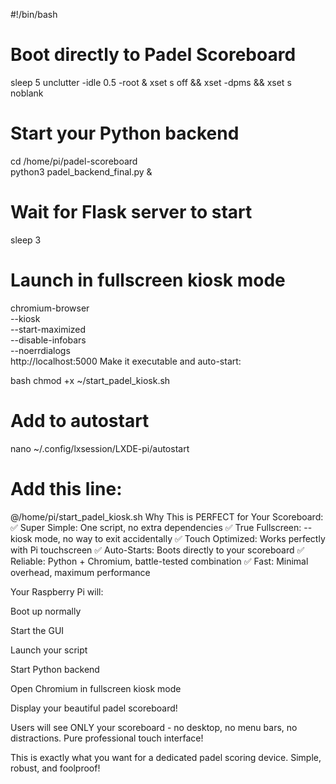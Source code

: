 #!/bin/bash
# Boot directly to Padel Scoreboard

sleep 5
unclutter -idle 0.5 -root &
xset s off && xset -dpms && xset s noblank

# Start your Python backend
cd /home/pi/padel-scoreboard  
python3 padel_backend_final.py &

# Wait for Flask server to start
sleep 3

# Launch in fullscreen kiosk mode
chromium-browser \
    --kiosk \
    --start-maximized \
    --disable-infobars \
    --noerrdialogs \
    http://localhost:5000
Make it executable and auto-start:

bash
chmod +x ~/start_padel_kiosk.sh

# Add to autostart
nano ~/.config/lxsession/LXDE-pi/autostart
# Add this line:
@/home/pi/start_padel_kiosk.sh
Why This is PERFECT for Your Scoreboard:
✅ Super Simple: One script, no extra dependencies
✅ True Fullscreen: --kiosk mode, no way to exit accidentally
✅ Touch Optimized: Works perfectly with Pi touchscreen
✅ Auto-Starts: Boots directly to your scoreboard
✅ Reliable: Python + Chromium, battle-tested combination
✅ Fast: Minimal overhead, maximum performance

Your Raspberry Pi will:

Boot up normally

Start the GUI

Launch your script

Start Python backend

Open Chromium in fullscreen kiosk mode

Display your beautiful padel scoreboard!

Users will see ONLY your scoreboard - no desktop, no menu bars, no distractions. Pure professional touch interface!

This is exactly what you want for a dedicated padel scoring device. Simple, robust, and foolproof!


